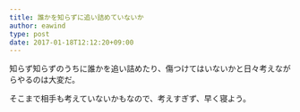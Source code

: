 ```yaml
---
title: 誰かを知らずに追い詰めていないか
author: eawind
type: post
date: 2017-01-18T12:12:20+09:00
---
```

知らず知らずのうちに誰かを追い詰めたり、傷つけてはいないかと日々考えながらやるのは大変だ。

そこまで相手も考えていないかもなので、考えすぎず、早く寝よう。
